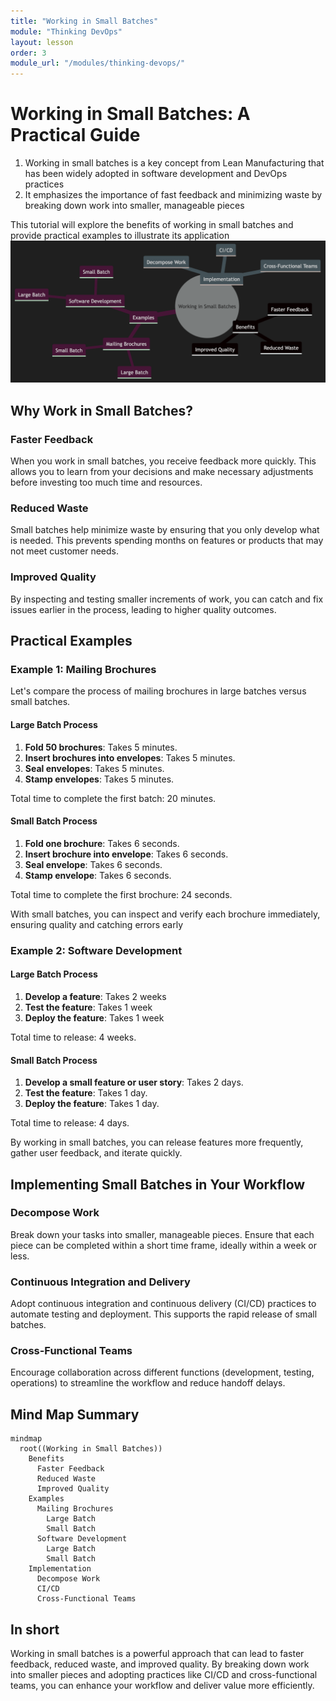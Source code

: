 ```yaml
---
title: "Working in Small Batches"
module: "Thinking DevOps"
layout: lesson
order: 3
module_url: "/modules/thinking-devops/"
---
```


# Working in Small Batches: A Practical Guide

1. Working in small batches is a key concept from Lean Manufacturing that has been widely adopted in software development and DevOps practices
1. It emphasizes the importance of fast feedback and minimizing waste by breaking down work into smaller, manageable pieces
 
This tutorial will explore the benefits of working in small batches and provide practical examples to illustrate its application
![work-in-small-batches](work-in-small-batches.png)
## Why Work in Small Batches?

### Faster Feedback

When you work in small batches, you receive feedback more quickly. This allows you to learn from your decisions and make necessary adjustments before investing too much time and resources.

### Reduced Waste

Small batches help minimize waste by ensuring that you only develop what is needed. This prevents spending months on features or products that may not meet customer needs.

### Improved Quality

By inspecting and testing smaller increments of work, you can catch and fix issues earlier in the process, leading to higher quality outcomes.

## Practical Examples

### Example 1: Mailing Brochures

Let's compare the process of mailing brochures in large batches versus small batches.

#### Large Batch Process

1. **Fold 50 brochures**: Takes 5 minutes.
2. **Insert brochures into envelopes**: Takes 5 minutes.
3. **Seal envelopes**: Takes 5 minutes.
4. **Stamp envelopes**: Takes 5 minutes.

Total time to complete the first batch: 20 minutes.

#### Small Batch Process

1. **Fold one brochure**: Takes 6 seconds.
2. **Insert brochure into envelope**: Takes 6 seconds.
3. **Seal envelope**: Takes 6 seconds.
4. **Stamp envelope**: Takes 6 seconds.

Total time to complete the first brochure: 24 seconds.

With small batches, you can inspect and verify each brochure immediately, ensuring quality and catching errors early

### Example 2: Software Development

#### Large Batch Process

1. **Develop a feature**: Takes 2 weeks
2. **Test the feature**: Takes 1 week
3. **Deploy the feature**: Takes 1 week

Total time to release: 4 weeks.

#### Small Batch Process

1. **Develop a small feature or user story**: Takes 2 days.
2. **Test the feature**: Takes 1 day.
3. **Deploy the feature**: Takes 1 day.

Total time to release: 4 days.

By working in small batches, you can release features more frequently, gather user feedback, and iterate quickly.

## Implementing Small Batches in Your Workflow

### Decompose Work

Break down your tasks into smaller, manageable pieces. Ensure that each piece can be completed within a short time frame, ideally within a week or less.

### Continuous Integration and Delivery

Adopt continuous integration and continuous delivery (CI/CD) practices to automate testing and deployment. This supports the rapid release of small batches.

### Cross-Functional Teams

Encourage collaboration across different functions (development, testing, operations) to streamline the workflow and reduce handoff delays.

## Mind Map Summary

```mermaid
mindmap
  root((Working in Small Batches))
    Benefits
      Faster Feedback
      Reduced Waste
      Improved Quality
    Examples
      Mailing Brochures
        Large Batch
        Small Batch
      Software Development
        Large Batch
        Small Batch
    Implementation
      Decompose Work
      CI/CD
      Cross-Functional Teams
```

## In short

Working in small batches is a powerful approach that can lead to faster feedback, reduced waste, and improved quality. By breaking down work into smaller pieces and adopting practices like CI/CD and cross-functional teams, you can enhance your workflow and deliver value more efficiently.